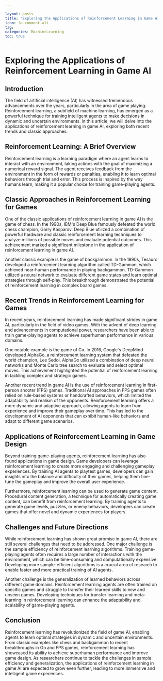 ```yaml
---

layout: posts
title: "Exploring the Applications of Reinforcement Learning in Game AI"
icon: fa-comment-alt
tag:      
categories: MachineLearning
toc: true
---
```




# Exploring the Applications of Reinforcement Learning in Game AI

## Introduction

The field of artificial intelligence (AI) has witnessed tremendous advancements over the years, particularly in the area of game playing. Reinforcement learning, a subfield of machine learning, has emerged as a powerful technique for training intelligent agents to make decisions in dynamic and uncertain environments. In this article, we will delve into the applications of reinforcement learning in game AI, exploring both recent trends and classic approaches.

## Reinforcement Learning: A Brief Overview

Reinforcement learning is a learning paradigm where an agent learns to interact with an environment, taking actions with the goal of maximizing a numerical reward signal. The agent receives feedback from the environment in the form of rewards or penalties, enabling it to learn optimal behaviors through trial and error. This process is inspired by the way humans learn, making it a popular choice for training game-playing agents.

## Classic Approaches in Reinforcement Learning for Games

One of the classic applications of reinforcement learning in game AI is the game of chess. In the 1990s, IBM's Deep Blue famously defeated the world chess champion, Garry Kasparov. Deep Blue utilized a combination of powerful hardware and classic reinforcement learning techniques to analyze millions of possible moves and evaluate potential outcomes. This achievement marked a significant milestone in the application of reinforcement learning in game AI.

Another classic example is the game of backgammon. In the 1990s, Tesauro developed a reinforcement learning algorithm called TD-Gammon, which achieved near-human performance in playing backgammon. TD-Gammon utilized a neural network to evaluate different game states and learn optimal strategies through self-play. This breakthrough demonstrated the potential of reinforcement learning in complex board games.

## Recent Trends in Reinforcement Learning for Games

In recent years, reinforcement learning has made significant strides in game AI, particularly in the field of video games. With the advent of deep learning and advancements in computational power, researchers have been able to train game-playing agents to achieve superhuman performance in various domains.

One notable example is the game of Go. In 2016, Google's DeepMind developed AlphaGo, a reinforcement learning system that defeated the world champion, Lee Sedol. AlphaGo utilized a combination of deep neural networks and Monte Carlo tree search to evaluate and select optimal moves. This achievement highlighted the potential of reinforcement learning in tackling complex and strategic games.

Another recent trend in game AI is the use of reinforcement learning in first-person shooter (FPS) games. Traditional AI approaches in FPS games often relied on rule-based systems or handcrafted behaviors, which limited the adaptability and realism of the opponents. Reinforcement learning offers a more dynamic and adaptive approach, allowing agents to learn from experience and improve their gameplay over time. This has led to the development of AI opponents that can exhibit human-like behaviors and adapt to different game scenarios.

## Applications of Reinforcement Learning in Game Design

Beyond training game-playing agents, reinforcement learning has also found applications in game design. Game developers can leverage reinforcement learning to create more engaging and challenging gameplay experiences. By training AI agents to playtest games, developers can gain insights into the balance and difficulty of their games, helping them fine-tune the gameplay and improve the overall user experience.

Furthermore, reinforcement learning can be used to generate game content. Procedural content generation, a technique for automatically creating game content, can benefit from reinforcement learning. By training agents to generate game levels, puzzles, or enemy behaviors, developers can create games that offer novel and dynamic experiences for players.

## Challenges and Future Directions

While reinforcement learning has shown great promise in game AI, there are still several challenges that need to be addressed. One major challenge is the sample efficiency of reinforcement learning algorithms. Training game-playing agents often requires a large number of interactions with the environment, which can be time-consuming and computationally expensive. Developing more sample-efficient algorithms is a crucial area of research to enable faster and more practical training of AI agents.

Another challenge is the generalization of learned behaviors across different game domains. Reinforcement learning agents are often trained on specific games and struggle to transfer their learned skills to new and unseen games. Developing techniques for transfer learning and meta-learning in reinforcement learning can enhance the adaptability and scalability of game-playing agents.

## Conclusion

Reinforcement learning has revolutionized the field of game AI, enabling agents to learn optimal strategies in dynamic and uncertain environments. From classic examples like chess and backgammon to recent breakthroughs in Go and FPS games, reinforcement learning has showcased its ability to achieve superhuman performance and improve game design. As researchers continue to tackle the challenges in sample efficiency and generalization, the applications of reinforcement learning in game AI are expected to grow even further, leading to more immersive and intelligent game experiences.